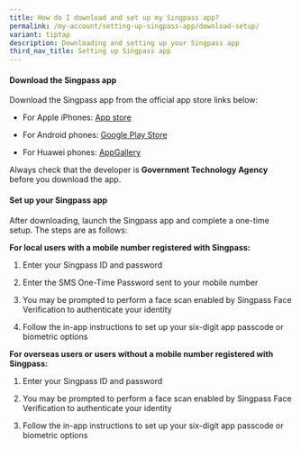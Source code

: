 ```yaml
---
title: How do I download and set up my Singpass app?
permalink: /my-account/setting-up-singpass-app/download-setup/
variant: tiptap
description: Downloading and setting up your Singpass app
third_nav_title: Setting up Singpass app
---
```

<h4>Download the Singpass app</h4>
<p>Download the Singpass app from the official app store links below:</p>
<ul data-tight="true" class="tight">
<li>
<p>For Apple iPhones: <a href="https://apps.apple.com/us/app/singpass/id1340660807" rel="noopener noreferrer nofollow" target="_blank">App store</a>
</p>
</li>
<li>
<p>For Android phones: <a href="https://play.google.com/store/apps/details?id=sg.ndi.sp" rel="noopener noreferrer nofollow" target="_blank">Google Play Store</a>
</p>
</li>
<li>
<p>For Huawei phones: <a href="https://appgallery.huawei.com/#/app/C104129719" rel="noopener noreferrer nofollow" target="_blank">AppGallery</a>
</p>
</li>
</ul>
<p>Always check that the developer is <strong>Government Technology Agency</strong> before
you download the app.</p>
<h4>Set up your Singpass app</h4>
<p>After downloading, launch the Singpass app and complete a one-time setup.
The steps are as follows:</p>
<p></p>
<p><strong>For local users with a mobile number registered with Singpass:</strong>
</p>
<ol data-tight="true" class="tight">
<li>
<p>Enter your Singpass ID and password</p>
</li>
<li>
<p>Enter the SMS One-Time Password sent to your mobile number</p>
</li>
<li>
<p>You may be prompted to perform a face scan enabled by Singpass Face Verification
to authenticate your identity</p>
</li>
<li>
<p>Follow the in-app instructions to set up your six-digit app passcode or
biometric options</p>
</li>
</ol>
<p></p>
<p><strong>For overseas users or users without a mobile number registered with Singpass:</strong>
</p>
<ol data-tight="true" class="tight">
<li>
<p>Enter your Singpass ID and password</p>
</li>
<li>
<p>You may be prompted to perform a face scan enabled by Singpass Face Verification
to authenticate your identity</p>
</li>
<li>
<p>Follow the in-app instructions to set up your six-digit app passcode or
biometric options</p>
</li>
</ol>
<p></p>
